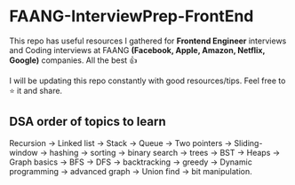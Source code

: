 # FAANG-InterviewPrep-FrontEnd
This repo has useful resources I gathered for **Frontend Engineer** interviews and Coding interviews at FAANG **(Facebook, Apple, Amazon, Netflix, Google)** companies. 
All the best :thumbsup:

I will be updating this repo constantly with good resources/tips. Feel free to :star: it and share.

## DSA order of topics to learn
Recursion -> Linked list -> Stack -> Queue -> Two pointers -> Sliding-window -> hashing -> sorting -> binary search -> trees -> BST -> Heaps -> Graph basics -> BFS -> DFS -> backtracking -> greedy -> Dynamic programming -> advanced graph -> Union find -> bit manipulation.


